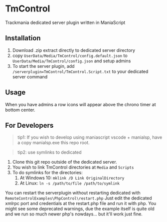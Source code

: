 # TmControl
Trackmania dedicated server plugin written in ManiaScript

## Installation
1. Download .zip extract directly to dedicated server directory
2. copy `UserData/Media/TmControl/config.default.json` to `UserData/Media/TmControl/config.json` and setup admins
3. To start the server plugin, add `/serverplugin=TmControl/TmControl.Script.txt` to your dedicated server command

## Usage
When you have admins a row icons will appear above the chrono timer at bottom center.

## For Developers
> tip1: If you wish to develop using maniascript vscode + manialsp, have a copy manialsp.exe this repo root.

> tip2: use symlinks to dedicated

1. Clone this git repo outside of the dedicated server.
2. You wish to link TmControl directories at `Media` and `Scripts`
3. To do symlinks for the directories:
   1. At Windows 10: `mklink /D Link OriginalDirectory` 
   2. At Linux: `ln -s /path/to/file /path/to/symlink`

You can restart the serverplugin without restarting dedicated with `RemoteControlExamples\PhpControl\restart.php`
Just edit the dedicated xmlrpc port and credentials at the restart.php file and run it with php.
You might see some deprecated warnings, due the example itself is quite old and we run so much newer php's nowdays... but it'll work just fine.
